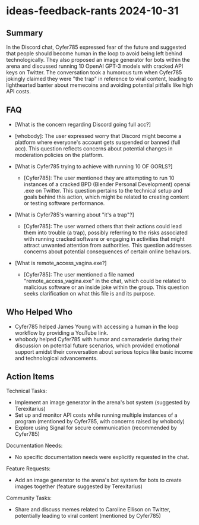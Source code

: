 # ideas-feedback-rants 2024-10-31

## Summary

In the Discord chat, Cyfer785 expressed fear of the future and suggested that people should become human in the loop to
avoid being left behind technologically. They also proposed an image generator for bots within the arena and discussed
running 10 OpenAI GPT-3 models with cracked API keys on Twitter. The conversation took a humorous turn when Cyfer785
jokingly claimed they were "the trap" in reference to viral content, leading to lighthearted banter about memecoins and
avoiding potential pitfalls like high API costs.

## FAQ

- [What is the concern regarding Discord going full acc?]
- [whobody]: The user expressed worry that Discord might become a platform where everyone's account gets suspended or
  banned (full acc). This question reflects concerns about potential changes in moderation policies on the platform.

- [What is Cyfer785 trying to achieve with running 10 OF GORLS?]

    - [Cyfer785]: The user mentioned they are attempting to run 10 instances of a cracked BPD (Blender Personal
      Development) openai .exe on Twitter. This question pertains to the technical setup and goals behind this action,
      which might be related to creating content or testing software performance.

- [What is Cyfer785's warning about "it's a trap"?]

    - [Cyfer785]: The user warned others that their actions could lead them into trouble (a trap), possibly referring to
      the risks associated with running cracked software or engaging in activities that might attract unwanted attention
      from authorities. This question addresses concerns about potential consequences of certain online behaviors.

- [What is remote_access_vagina.exe?]
    - [Cyfer785]: The user mentioned a file named "remote_access_vagina.exe" in the chat, which could be related to
      malicious software or an inside joke within the group. This question seeks clarification on what this file is and
      its purpose.

## Who Helped Who

- Cyfer785 helped James Young with accessing a human in the loop workflow by providing a YouTube link.
- whobody helped Cyfer785 with humor and camaraderie during their discussion on potential future scenarios, which provided emotional support amidst their conversation about serious topics like basic income and technological advancements.

## Action Items

Technical Tasks:

- Implement an image generator in the arena's bot system (suggested by Terexitarius)
- Set up and monitor API costs while running multiple instances of a program (mentioned by Cyfer785, with concerns
  raised by whobody)
- Explore using Signal for secure communication (recommended by Cyfer785)

Documentation Needs:

- No specific documentation needs were explicitly requested in the chat.

Feature Requests:

- Add an image generator to the arena's bot system for bots to create images together (feature suggested by
  Terexitarius)

Community Tasks:

- Share and discuss memes related to Caroline Ellison on Twitter, potentially leading to viral content (mentioned by
  Cyfer785)
